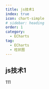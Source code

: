 ```yaml
---
title: js技术1
index: true
icon: chart-simple
# sidebar: heading
order: 1
category:
  - ECharts
tag:
  - ECharts
  - 柱状图
---
```


## js技术1

111
